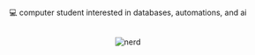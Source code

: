 <div align="center">
💻 computer student interested in databases, automations, and ai
</div>

<br>

<p align="center">
  <img src="https://media.tenor.com/F8LT-PIEWScAAAAM/nerd-nerd-emoji.gif" alt="nerd">
</p>
<!--
**MikeLuu99/MikeLuu99** is a ✨ _special_ ✨ repository because its `README.md` (this file) appears on your GitHub profile.

Here are some ideas to get you started:

- 🔭 I’m currently working on ...
- 🌱 I’m currently learning ...
- 👯 I’m looking to collaborate on ...
- 🤔 I’m looking for help with ...
- 💬 Ask me about ...
- 📫 How to reach me: ...
- 😄 Pronouns: ...
- ⚡ Fun fact: ...
-->
